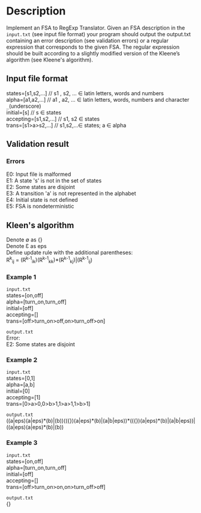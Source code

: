 # Description
Implement an FSA to RegExp Translator. Given an FSA description in the `input.txt` (see input file format) your program should output the output.txt containing an error description (see validation errors) or a regular expression that corresponds to the given FSA. The regular expression should be built according to a slightly modified version of the Kleene’s algorithm (see Kleene's algorithm).

## Input file format
states=[s1,s2,...]	// s1 , s2, ... ∈ latin letters, words and numbers  
alpha=[a1,a2,...]	// a1 , a2, ... ∈ latin letters, words, numbers and character `_`(underscore)  
initial=[s]	// s ∈ states  
accepting=[s1,s2,...]	// s1, s2 ∈ states  
trans=[s1>a>s2,...]	// s1,s2,...∈ states; a ∈ alpha

## Validation result
### Errors
E0: Input file is malformed  
E1: A state 's' is not in the set of states  
E2: Some states are disjoint  
E3: A transition 'a' is not represented in the alphabet  
E4: Initial state is not defined  
E5: FSA is nondeterministic  

## Kleen's algorithm
Denote ∅ as {}  
Denote Ɛ as eps  
Define update rule with the additional parentheses:  
R<sup>k</sup><sub>ij</sub> = (R<sup>k-1</sup><sub>ik</sub>)(R<sup>k-1</sup><sub>kk</sub>)\*(R<sup>k-1</sup><sub>kj</sub>)|(R<sup>k-1</sup><sub>ij</sub>)  

### Example 1
`input.txt`  
states=[on,off]  
alpha=[turn_on,turn_off]    
initial=[off]  
accepting=[]  
trans=[off>turn_on>off,on>turn_off>on]  

`output.txt`  
Error:  
E2: Some states are disjoint  

### Example 2
`input.txt`  
states=[0,1]  
alpha=[a,b]  
initial=[0]  
accepting=[1]  
trans=[0>a>0,0>b>1,1>a>1,1>b>1]  

`output.txt`  
((a|eps)(a|eps)\*(b)|(b))(({})(a|eps)\*(b)|(a|b|eps))\*(({})(a|eps)\*(b)|(a|b|eps))|((a|eps)(a|eps)\*(b)|(b))

### Example 3
`input.txt`  
states=[on,off]  
alpha=[turn_on,turn_off]  
initial=[off]  
accepting=[]  
trans=[off>turn_on>on,on>turn_off>off]  

`output.txt`  
{}

